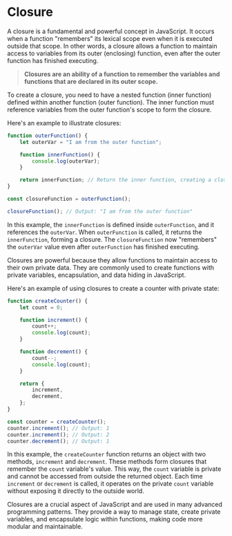 # Closure

A closure is a fundamental and powerful concept in JavaScript. It occurs when a function "remembers" its lexical scope even when it is executed outside that scope. In other words, a closure allows a function to maintain access to variables from its outer (enclosing) function, even after the outer function has finished executing.

> **Closures are an ability of a function to remember the variables and functions that are declared in its outer scope.**

To create a closure, you need to have a nested function (inner function) defined within another function (outer function). The inner function must reference variables from the outer function's scope to form the closure.

Here's an example to illustrate closures:

```javascript
function outerFunction() {
	let outerVar = "I am from the outer function";

	function innerFunction() {
		console.log(outerVar);
	}

	return innerFunction; // Return the inner function, creating a closure
}

const closureFunction = outerFunction();

closureFunction(); // Output: "I am from the outer function"
```

In this example, the `innerFunction` is defined inside `outerFunction`, and it references the `outerVar`. When `outerFunction` is called, it returns the `innerFunction`, forming a closure. The `closureFunction` now "remembers" the `outerVar` value even after `outerFunction` has finished executing.

Closures are powerful because they allow functions to maintain access to their own private data. They are commonly used to create functions with private variables, encapsulation, and data hiding in JavaScript.

Here's an example of using closures to create a counter with private state:

```javascript
function createCounter() {
	let count = 0;

	function increment() {
		count++;
		console.log(count);
	}

	function decrement() {
		count--;
		console.log(count);
	}

	return {
		increment,
		decrement,
	};
}

const counter = createCounter();
counter.increment(); // Output: 1
counter.increment(); // Output: 2
counter.decrement(); // Output: 1
```

In this example, the `createCounter` function returns an object with two methods, `increment` and `decrement`. These methods form closures that remember the `count` variable's value. This way, the `count` variable is private and cannot be accessed from outside the returned object. Each time `increment` or `decrement` is called, it operates on the private `count` variable without exposing it directly to the outside world.

Closures are a crucial aspect of JavaScript and are used in many advanced programming patterns. They provide a way to manage state, create private variables, and encapsulate logic within functions, making code more modular and maintainable.
